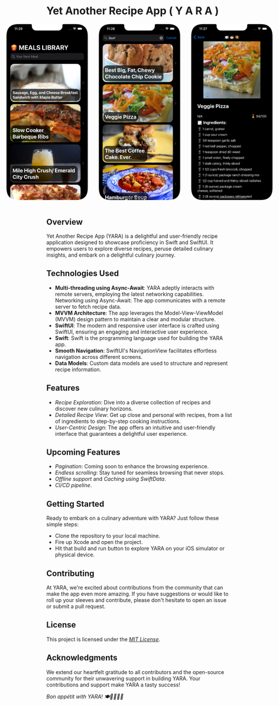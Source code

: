 # Yet Another Recipe App ( Y A R A )
<div style="display:flex; justify-content:center;">
  <img src="https://github.com/gichukipaul/Yet-Another-Recipe-App-YARA-/blob/main/HomePage.png" alt="Dark Mode Screenshot 1" width="220" style="margin-right:     30px;"/>

  <img src="https://github.com/gichukipaul/Yet-Another-Recipe-App-YARA-/blob/main/SearchView.png" alt="Dark Mode Screenshot 2" width="220" style="margin-right: 30px;"/>

  <img src="https://github.com/gichukipaul/Yet-Another-Recipe-App-YARA-/blob/main/DetailsScreen.png" alt="Dark Mode Screenshot 3" width="220" />
</div>
<br>

## Overview
Yet Another Recipe App (YARA) is a delightful and user-friendly recipe application designed to showcase proficiency in Swift and SwiftUI. It empowers users to explore diverse recipes, peruse detailed culinary insights, and embark on a delightful culinary journey.

## Technologies Used
- **Multi-threading using Async-Await**: YARA adeptly interacts with remote servers, employing the latest networking capabilities. Networking using Async-Await: The app communicates with a remote server to fetch recipe data.
- **MVVM Architecture**: The app leverages the Model-View-ViewModel (MVVM) design pattern to maintain a clear and modular structure.
- **SwiftUI**: The modern and responsive user interface is crafted using SwiftUI, ensuring an engaging and interactive user experience.
- **Swift**: Swift is the programming language used for building the YARA app.
- **Smooth Navigation**: SwiftUI's NavigationView facilitates effortless navigation across different screens.
- **Data Models**: Custom data models are used to structure and represent recipe information.

## Features
- _Recipe Exploration_: Dive into a diverse collection of recipes and discover new culinary horizons.
- _Detailed Recipe View_: Get up close and personal with recipes, from a list of ingredients to step-by-step cooking instructions.
- _User-Centric Design_: The app offers an intuitive and user-friendly interface that guarantees a delightful user experience.

## Upcoming Features
- _Pagination_: Coming soon to enhance the browsing experience.
- _Endless scrolling_: Stay tuned for seamless browsing that never stops.
- _Offline support_ and _Caching using SwiftData_.
- _CI/CD pipeline_.

## Getting Started
Ready to embark on a culinary adventure with YARA? Just follow these simple steps:
- Clone the repository to your local machine.
- Fire up Xcode and open the project.
- Hit that build and run button to explore YARA on your iOS simulator or physical device.

## Contributing
At YARA, we're excited about contributions from the community that can make the app even more amazing. If you have suggestions or would like to roll up your sleeves and contribute, please don't hesitate to open an issue or submit a pull request.
## License
This project is licensed under the _[MIT License](LICENSE)_.

## Acknowledgments
We extend our heartfelt gratitude to all contributors and the open-source community for their unwavering support in building YARA. Your contributions and support make YARA a tasty success!

_Bon appétit with YARA! 🍽️👨‍🍳👩‍🍳_
